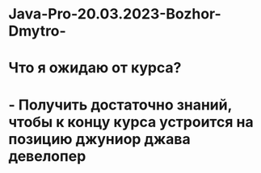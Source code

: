 # Java-Pro-20.03.2023-Bozhor-Dmytro-
# Что я ожидаю от курса?
# - Получить достаточно знаний, чтобы к концу курса устроится на позицию джуниор джава девелопер
